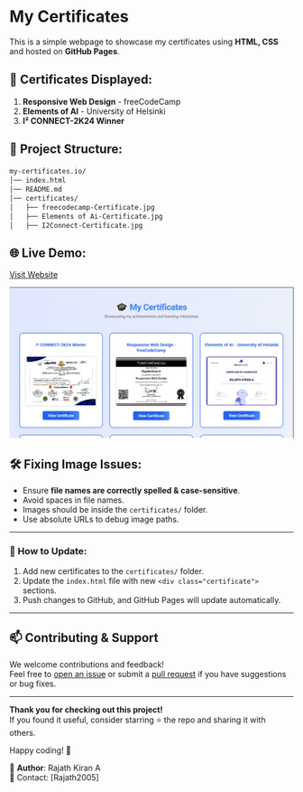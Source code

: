 




# My Certificates

This is a simple webpage to showcase my certificates using **HTML, CSS** and hosted on **GitHub Pages**.

## 📜 Certificates Displayed:
1. **Responsive Web Design** - freeCodeCamp  
2. **Elements of AI** - University of Helsinki  
3. **I² CONNECT-2K24 Winner**

## 📂 Project Structure:
```
my-certificates.io/
│── index.html
│── README.md
│── certificates/
│   ├── freecodecamp-Certificate.jpg
│   ├── Elements of Ai-Certificate.jpg
│   ├── I2Connect-Certificate.jpg
```

## 🌐 Live Demo:
[Visit Website](https://rajath2005.github.io/my-certificates.io/)


 ![Preview](certificates/Demo.png)

## 🛠 Fixing Image Issues:
- Ensure **file names are correctly spelled & case-sensitive**.
- Avoid spaces in file names.
- Images should be inside the `certificates/` folder.
- Use absolute URLs to debug image paths.

---

### 📌 How to Update:
1. Add new certificates to the `certificates/` folder.
2. Update the `index.html` file with new `<div class="certificate">` sections.
3. Push changes to GitHub, and GitHub Pages will update automatically.

---
## 📫 Contributing & Support

We welcome contributions and feedback!  
Feel free to [open an issue](../../issues) or submit a [pull request](../../pulls) if you have suggestions or bug fixes.

---

**Thank you for checking out this project!**  
If you found it useful, consider starring ⭐ the repo and sharing it with others.

Happy coding! 🚀

🔹 **Author**: Rajath Kiran A  
📧 Contact: [Rajath2005]
